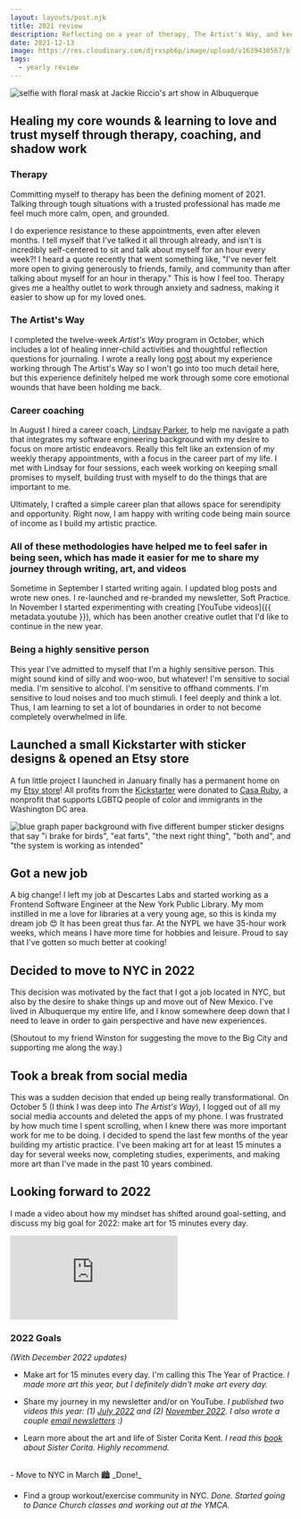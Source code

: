 ```yaml
---
layout: layouts/post.njk
title: 2021 review
description: Reflecting on a year of therapy, The Artist's Way, and keeping promises to myself
date: 2021-12-13
image: https://res.cloudinary.com/djrxspb6p/image/upload/v1639430567/blog/2021_review/2021_review_artist_date_lgyj9i.jpg
tags:
  - yearly review
---
```


![selfie with floral mask at Jackie Riccio's art show in Albuquerque](https://res.cloudinary.com/djrxspb6p/image/upload/v1639430567/blog/2021_review/2021_review_artist_date_lgyj9i.jpg)

## Healing my core wounds & learning to love and trust myself through therapy, coaching, and shadow work

### Therapy

Committing myself to therapy has been the defining moment of 2021. Talking through tough situations with a trusted professional has made me feel much more calm, open, and grounded.

I do experience resistance to these appointments, even after eleven months. I tell myself that I've talked it all through already, and isn't is incredibly self-centered to sit and talk about myself for an hour every week?! I heard a quote recently that went something like, "I've never felt more open to giving generously to friends, family, and community than after talking about myself for an hour in therapy." This is how I feel too. Therapy gives me a healthy outlet to work through anxiety and sadness, making it easier to show up for my loved ones.

### The Artist's Way

I completed the twelve-week _Artist's Way_ program in October, which includes a lot of healing inner-child activities and thoughtful reflection questions for journaling. I wrote a really long [post](/posts/artists-way/) about my experience working through The Artist's Way so I won't go into too much detail here, but this experience definitely helped me work through some core emotional wounds that have been holding me back.

### Career coaching

In August I hired a career coach, [Lindsay Parker](https://www.paradoxtalent.com/), to help me navigate a path that integrates my software engineering background with my desire to focus on more artistic endeavors. Really this felt like an extension of my weekly therapy appointments, with a focus in the career part of my life. I met with Lindsay for four sessions, each week working on keeping small promises to myself, building trust with myself to do the things that are important to me.

Ultimately, I crafted a simple career plan that allows space for serendipity and opportunity. Right now, I am happy with writing code being main source of income as I build my artistic practice.

### All of these methodologies have helped me to feel safer in being seen, which has made it easier for me to share my journey through writing, art, and videos

Sometime in September I started writing again. I updated blog posts and wrote new ones. I re-launched and re-branded my newsletter, Soft Practice. In November I started experimenting with creating [YouTube videos]({{ metadata.youtube }}), which has been another creative outlet that I'd like to continue in the new year.

### Being a highly sensitive person

This year I've admitted to myself that I'm a highly sensitive person. This might sound kind of silly and woo-woo, but whatever! I'm sensitive to social media. I'm sensitive to alcohol. I'm sensitive to offhand comments. I'm sensitive to loud noises and too much stimuli. I feel deeply and think a lot. Thus, I am learning to set a lot of boundaries in order to not become completely overwhelmed in life.

## Launched a small Kickstarter with sticker designs & opened an Etsy store

A fun little project I launched in January finally has a permanent home on my [Etsy store](https://www.etsy.com/shop/samandrewsmakes)! All profits from the [Kickstarter](https://www.kickstarter.com/projects/samanthaandrews/make100-bumper-stickers-for-birdwatchers-and-existentialists) were donated to [Casa Ruby](https://casaruby.org/), a nonprofit that supports LGBTQ people of color and immigrants in the Washington DC area.

![blue graph paper background with five different bumper sticker designs that say "i brake for birds", "eat farts", "the next right thing", "both and", and "the system is working as intended"](https://res.cloudinary.com/djrxspb6p/image/upload/v1639430570/blog/2021_review/kickstarter_bumper_stickers_lxs59n.png)

## Got a new job

A big change! I left my job at Descartes Labs and started working as a Frontend Software Engineer at the New York Public Library. My mom instilled in me a love for libraries at a very young age, so this is kinda my dream job 😍 It has been great thus far. At the NYPL we have 35-hour work weeks, which means I have more time for hobbies and leisure. Proud to say that I've gotten so much better at cooking!

## Decided to move to NYC in 2022

This decision was motivated by the fact that I got a job located in NYC, but also by the desire to shake things up and move out of New Mexico. I've lived in Albuquerque my entire life, and I know somewhere deep down that I need to leave in order to gain perspective and have new experiences.

(Shoutout to my friend Winston for suggesting the move to the Big City and supporting me along the way.)

## Took a break from social media

This was a sudden decision that ended up being really transformational. On October 5 (I think I was deep into _The Artist's Way_), I logged out of all my social media accounts and deleted the apps of my phone. I was frustrated by how much time I spent scrolling, when I knew there was more important work for me to be doing. I decided to spend the last few months of the year building my artistic practice. I've been making art for at least 15 minutes a day for several weeks now, completing studies, experiments, and making more art than I've made in the past 10 years combined.

## Looking forward to 2022

I made a video about how my mindset has shifted around goal-setting, and discuss my big goal for 2022: make art for 15 minutes every day.

<div class="video-container">
  <iframe src="https://www.youtube.com/embed/QK1yWN6IDLg" title="YouTube video player" frameborder="0" allow="accelerometer; autoplay; clipboard-write; encrypted-media; gyroscope; picture-in-picture" allowfullscreen></iframe>
</div>

### 2022 Goals

_(With December 2022 updates)_

- Make art for 15 minutes every day. I'm calling this The Year of Practice.
  _I made more art this year, but I definitely didn't make art every day._
  <br>

- Share my journey in my newsletter and/or on YouTube.
  _I published two videos this year: (1) [July 2022](https://youtu.be/oaIyxea_akc) and (2) [November 2022](https://www.youtube.com/watch?v=DUsLOhXf02M). I also wrote a couple [email newsletters](https://buttondown.email/samantha-andrews/archive) :)_
  <br>

- Learn more about the art and life of Sister Corita Kent.
  _I read this [book](https://www.amazon.com/Come-Alive-Spirited-Sister-Corita/dp/0954502523/ref=asc_df_0954502523/?tag=hyprod-20&linkCode=df0&hvadid=312166025508&hvpos=&hvnetw=g&hvrand=8055859545555032340&hvpone=&hvptwo=&hvqmt=&hvdev=c&hvdvcmdl=&hvlocint=&hvlocphy=9004354&hvtargid=pla-469243333174&psc=1) about Sister Corita. Highly recommend._

<br>
- Move to NYC in March 🏙
_Done!_
<br>

- Find a group workout/exercise community in NYC.
  _Done. Started going to Dance Church classes and working out at the YMCA._
  <br>
